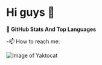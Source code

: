 # Hi guys 🥳

**📌 GitHub Stats And Top Languages**

-📫 How to reach me:




![Image of Yaktocat](https://www.google.com/url?sa=i&url=https%3A%2F%2Fmedium.com%2F%40tahaburak%2Fjava-9-ile-gelen-yenilikler-1edd965a52ca&psig=AOvVaw1Xq1Y8oObsBsQVawxgslTA&ust=1616874780896000&source=images&cd=vfe&ved=0CAIQjRxqFwoTCOCR5ozezu8CFQAAAAAdAAAAABAE)










<!--
**MuharremCandan/MuharremCandan** is a ✨ _special_ ✨ repository because its `README.md` (this file) appears on your GitHub profile.

Here are some ideas to get you started:

- 🔭 I’m currently working on ...
- 🌱 I’m currently learning ...
- 👯 I’m looking to collaborate on ...
- 🤔 I’m looking for help with ...
- 💬 Ask me about ...
- 📫 How to reach me: ...
- 😄 Pronouns: ...
- ⚡ Fun fact: ...
-->

